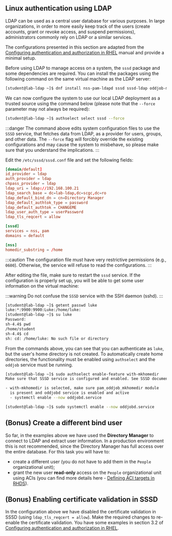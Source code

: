 ## Linux authentication using LDAP

LDAP can be used as a central user database for various purposes. In large
organizations, in order to more easily keep track of the users (create accounts,
grant or revoke access, and suspend permissions), administrators commonly rely
on LDAP or a similar services.

The configurations presented in this section are adapted from the
[Configuring authentication and authorization in RHEL][] manual and provide
a minimal setup.

Before using LDAP to manage access on a system, the `sssd` package and some
dependencies are required. You can install the packages using the
following command on the same virtual machine as the LDAP server:

```bash
[student@lab-ldap ~]$ dnf install nss-pam-ldapd sssd sssd-ldap oddjob-mkhomedir
```

We can now configure the system to use our local LDAP deployment as a trusted
source using the command below (please note that the `--force` parameter
may not always be required):

```bash
[student@lab-ldap ~]$ authselect select sssd --force
```

:::danger
The command above edits system configuration files to use the `SSSD` service,
that fetches data from LDAP, as a provider for users, groups, and
other data. The `--force` flag will forcibly override the existing
configurations and may cause the system to misbehave, so please make sure
that you understand the implications.
:::

Edit the `/etc/sssd/sssd.conf` file and set the following fields:

```conf
[domain/default]
id_provider = ldap
auth_provider = ldap
chpass_provider = ldap
ldap_uri = ldap://192.168.100.21
ldap_search_base = dc=lab-ldap,dc=scgc,dc=ro
ldap_default_bind_dn = cn=Directory Manager
ldap_default_authtok_type = password
ldap_default_authtok = CHANGEME
ldap_user_auth_type = userPassword
ldap_tls_reqcert = allow

[sssd]
services = nss, pam
domains = default

[nss]
homedir_substring = /home
```

:::caution
The configuration file must have very restrictive permissions (e.g., `0600`).
Otherwise, the service will refuse to read the configurations.
:::

After editing the file, make sure to restart the `sssd` service. If the
configuration is properly set up, you will be able to get some user information
on the virtual machine:

:::warning
Do not confuse the `SSSD` service with the SSH daemon (sshd).
:::

```bash
[student@lab-ldap ~]$ getent passwd luke
luke:*:9900:9900:Luke:/home/luke:
[student@lab-ldap ~]$ su luke
Password:
sh-4.4$ pwd
/home/student
sh-4.4$ cd
sh: cd: /home/luke: No such file or directory
```

From the commands above, you can see that you can authenticate as `luke`, but
the user's home directory is not created. To automatically create home
directories, the functionality must be enabled using `authselect` and the
`oddjob` service must be running.

```bash
[student@lab-ldap ~]$ sudo authselect enable-feature with-mkhomedir
Make sure that SSSD service is configured and enabled. See SSSD documentation for more information.

- with-mkhomedir is selected, make sure pam_oddjob_mkhomedir module
  is present and oddjobd service is enabled and active
  - systemctl enable --now oddjobd.service

[student@lab-ldap ~]$ sudo systemctl enable --now oddjobd.service
```


## (Bonus) Create a different bind user

So far, in the examples above we have used the **Directory Manager** to connect
to LDAP and extract user information. In a production environment this is not
recommended, since the Directory Manager has full access over the entire
database. For this task you will have to:
 * create a different user (you do not have to add them in the `People`
organizational unit);
 * grant the new user **read-only** access on the `People` organizational unit
using ACIs (you can find more details here - [Defining ACI targets in RHDS][]).


## (Bonus) Enabling certificate validation in SSSD

In the configuration above we have disabled the certificate validation in
SSSD (using `ldap_tls_reqcert = allow`). Make the required changes to
re-enable the certificate validation. You have some examples in section 3.2
of [Configuring authentication and authorization in RHEL][].


[Configuring authentication and authorization in RHEL]: https://access.redhat.com/documentation/en-us/red_hat_enterprise_linux/8/html-single/configuring_authentication_and_authorization_in_rhel
[Defining ACI targets in RHDS]: https://access.redhat.com/documentation/en-us/red_hat_directory_server/11/html/administration_guide/defining_targets
